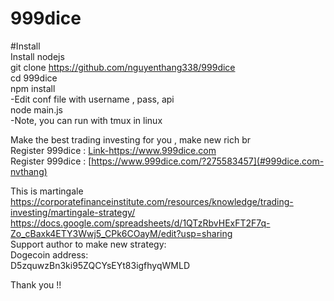 # 999dice
#Install \
Install nodejs\
git clone https://github.com/nguyenthang338/999dice \
cd 999dice \
npm install  \
-Edit conf file with username , pass, api\
node main.js\
-Note, you can run with tmux in linux

Make the best trading investing for you , make new rich br \
Register 999dice : [ Link-https://www.999dice.com ](#https://www.999dice.com/?275583457) \
Register 999dice : [https://www.999dice.com/?275583457](#999dice.com-nvthang)

This is martingale \
https://corporatefinanceinstitute.com/resources/knowledge/trading-investing/martingale-strategy/ \
https://docs.google.com/spreadsheets/d/1QTzRbvHExFT2F7q-Zo_cBaxk4ETY3Wwj5_CPk6COayM/edit?usp=sharing \
Support author to make new strategy: \
Dogecoin address: \
D5zquwzBn3ki95ZQCYsEYt83igfhyqWMLD

Thank you !!

